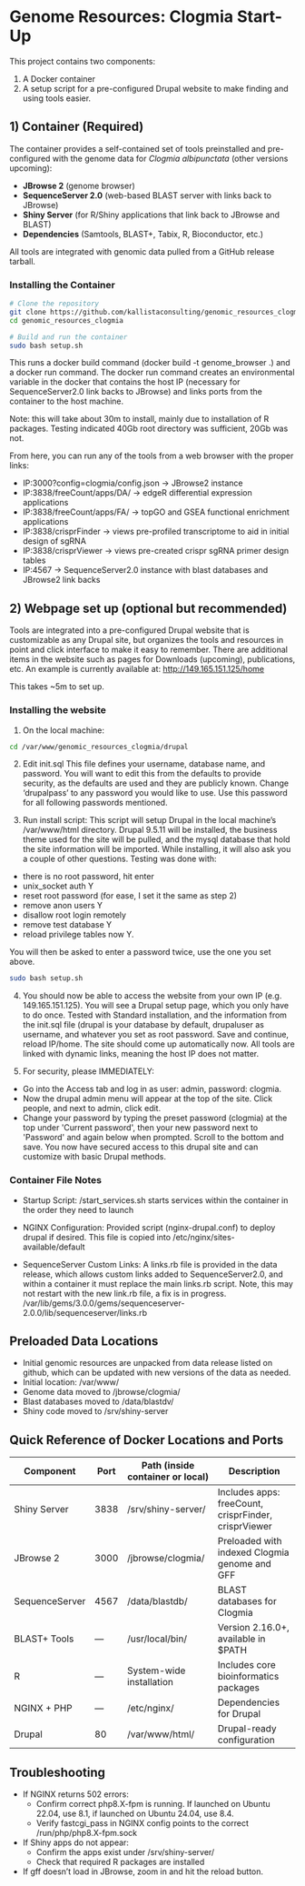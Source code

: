 # Genome Resources: Clogmia Start-Up

This project contains two components:

1. A Docker container  
2. A setup script for a pre-configured Drupal website to make finding and using tools easier.


## 1) Container (Required)

The container provides a self-contained set of tools preinstalled and pre-configured with the genome data for *Clogmia albipunctata* (other versions upcoming):

- **JBrowse 2** (genome browser)  
- **SequenceServer 2.0** (web-based BLAST server with links back to JBrowse)  
- **Shiny Server** (for R/Shiny applications that link back to JBrowse and BLAST)  
- **Dependencies** (Samtools, BLAST+, Tabix, R, Bioconductor, etc.)

All tools are integrated with genomic data pulled from a GitHub release tarball.

### Installing the Container

```bash
# Clone the repository
git clone https://github.com/kallistaconsulting/genomic_resources_clogmia.git
cd genomic_resources_clogmia

# Build and run the container
sudo bash setup.sh
```

This runs a docker build command (docker build -t genome_browser .) and a docker run command.  The docker run command creates an environmental variable in the docker that contains the host IP (necessary for SequenceServer2.0 link backs to JBrowse) and links ports from the container to the host machine.

Note: this will take about 30m to install, mainly due to installation of R packages.  Testing indicated 40Gb root directory was sufficient, 20Gb was not.

From here, you can run any of the tools from a web browser with the proper links:
* IP:3000?config=clogmia/config.json  → JBrowse2 instance
* IP:3838/freeCount/apps/DA/ → edgeR differential expression applications
* IP:3838/freeCount/apps/FA/ → topGO and GSEA functional enrichment applications
* IP:3838/crisprFinder → views pre-profiled transcriptome to aid in initial design of sgRNA
* IP:3838/crisprViewer → views pre-created crispr sgRNA primer design tables
* IP:4567 → SequenceServer2.0 instance with blast databases and JBrowse2 link backs

## 2) Webpage set up (optional but recommended)
Tools are integrated into a pre-configured Drupal website that is customizable as any Drupal site, but organizes the tools and resources in point and click interface to make it easy to remember.  There are additional items in the website such as pages for Downloads (upcoming), publications, etc.  An example is currently available at: http://149.165.151.125/home

This takes ~5m to set up.

### Installing the website
1. On the local machine:

```bash
cd /var/www/genomic_resources_clogmia/drupal
```

2. Edit init.sql
This file defines your username, database name, and password.  You will want to edit this from the defaults to provide security, as the defaults are used and they are publicly known.  Change ‘drupalpass’ to any password you would like to use.  Use this password for all following passwords mentioned.

3. Run install script:
This script will setup Drupal in the local machine’s /var/www/html directory.  Drupal 9.5.11 will be installed, the business theme used for the site will be pulled, and the mysql database that hold the site information will be imported.
While installing, it will also ask you a couple of other questions.  Testing was done with:
  * there is no root password, hit enter
  * unix_socket auth Y
  * reset root password (for ease, I set it the same as step 2)
  * remove anon users Y
  * disallow root login remotely
  * remove test database Y
  * reload privilege tables now Y.

  You will then be asked to enter a password twice, use the one you set above.

``` bash
sudo bash setup.sh
```

4. You should now be able to access the website from your own IP (e.g. 149.165.151.125).
You will see a Drupal setup page, which you only have to do once.  Tested with Standard installation, and the information from the init.sql file (drupal is your database by default, drupaluser as username, and whatever you set as root password.  Save and continue, reload IP/home.
The site should come up automatically now.  All tools are linked with dynamic links, meaning the host IP does not matter.

5. For security, please IMMEDIATELY:
  * Go into the Access tab and log in as user: admin, password: clogmia.
  * Now the drupal admin menu will appear at the top of the site.  Click people, and next to admin, click edit.
  * Change your password by typing the preset password (clogmia) at the top under 'Current password', then your new password next to 'Password' and again below when prompted.  Scroll to the bottom and save.
You now have secured access to this drupal site and can customize with basic Drupal methods.

### Container File Notes
* Startup Script:
/start_services.sh starts services within the container in the order they need to launch

* NGINX Configuration:
Provided script (nginx-drupal.conf) to deploy drupal if desired.  This file is copied into /etc/nginx/sites-available/default

* SequenceServer Custom Links:
A links.rb file is provided in the data release, which allows custom links added to SequenceServer2.0, and within a container it must replace the main links.rb script.  Note, this may not restart with the new link.rb file, a fix is in progress.
/var/lib/gems/3.0.0/gems/sequenceserver-2.0.0/lib/sequenceserver/links.rb

## Preloaded Data Locations
* Initial genomic resources are unpacked from data release listed on github, which can be updated with new versions of the data as needed.
* Initial location: /var/www/
* Genome data moved to /jbrowse/clogmia/
* Blast databases moved to /data/blastdv/
* Shiny code moved to /srv/shiny-server

## Quick Reference of Docker Locations and Ports

| Component        | Port | Path (inside container or local) | Description                                                  |
|------------------|------|----------------------------------|--------------------------------------------------------------|
| Shiny Server     | 3838 | /srv/shiny-server/              | Includes apps: freeCount, crisprFinder, crisprViewer         |
| JBrowse 2        | 3000 | /jbrowse/clogmia/               | Preloaded with indexed Clogmia genome and GFF                |
| SequenceServer   | 4567 | /data/blastdb/                  | BLAST databases for Clogmia                                  |
| BLAST+ Tools     | —    | /usr/local/bin/                 | Version 2.16.0+, available in $PATH                          |
| R                | —    | System-wide installation        | Includes core bioinformatics packages                        |
| NGINX + PHP      | —    | /etc/nginx/                     | Dependencies for Drupal                                      |
| Drupal           | 80   | /var/www/html/                  | Drupal-ready configuration                                   |

## Troubleshooting
* If NGINX returns 502 errors:
  * Confirm correct php8.X-fpm is running.  If launched on Ubuntu 22.04, use 8.1, if launched on Ubuntu 24.04, use 8.4.
  * Verify fastcgi_pass in NGINX config points to the correct /run/php/php8.X-fpm.sock
* If Shiny apps do not appear:
  * Confirm the apps exist under /srv/shiny-server/
  * Check that required R packages are installed
* If gff doesn’t load in JBrowse, zoom in and hit the reload button.
